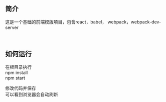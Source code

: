 ## 简介
这是一个基础的前端模版项目，包含react，babel，  webpack，webpack-dev-server  

<br/>
 
## 如何运行
在根目录执行  
npm install  
npm start  
 
修改代码并保存  
可以看到浏览器会自动刷新  